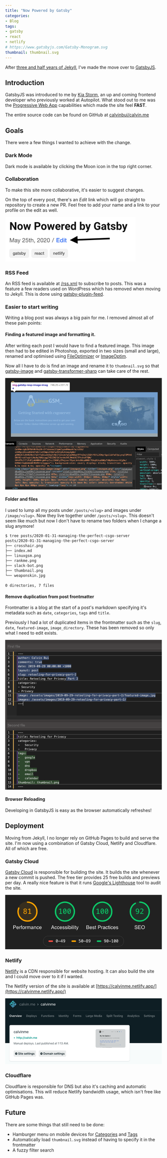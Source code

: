 ```yaml
---
title: "Now Powered by Gatsby"
categories:
- Blog
tags:
- gatsby
- react
- netlify
# https://www.gatsbyjs.com/Gatsby-Monogram.svg
thumbnail: thumbnail.svg
---
```


After [three and half years of Jekyll](/wordpress-to-jekyll), I've made the move over to [GatsbyJS](https://www.gatsbyjs.org/).

<!-- more -->

## Introduction

GatsbyJS was introduced to me by [Kia Storm](https://github.com/kiastorm), an up and coming frontend developer who previously worked at Autopilot. What stood out to me was the [Progressive Web App](https://en.wikipedia.org/wiki/Progressive_web_application) capabilities which made the site feel **FAST**.

The entire source code can be found on GitHub at [calvinbui/calvin.me](https://github.com/calvinbui/calvin.me)

## Goals

There were a few things I wanted to achieve with the change.

### Dark Mode

Dark mode is available by clicking the Moon icon in the top right corner.

### Collaboration

To make this site more collaborative, it's easier to suggest changes.

On the top of every post, there's an _Edit_ link which will go straight to repository to create a new PR. Feel free to add your name and a link to your profile on the edit as well.

![Edit post button](edit-post.png)

### RSS Feed

An RSS feed is available at [/rss.xml](/rss.xml) to subscribe to posts. This was a feature a few readers used on WordPress which has removed when moving to Jekyll. This is done using [gatsby-plugin-feed](https://www.gatsbyjs.org/packages/gatsby-plugin-feed/).

### Easier to start writing

Writing a blog post was always a big pain for me. I removed almost all of these pain points:

#### Finding a featured image and formatting it.

After writing each post I would have to find a featured image. This image then had to be edited in Photoshop, exported in two sizes (small and large), renamed and optimised using [FileOptimizer](https://nikkhokkho.sourceforge.io/static.php?page=FileOptimizer) or [ImageOptim](https://imageoptim.com/mac).

Now all I have to do is find an image and rename it to `thumbnail.svg` so that [gatsby-image](https://www.gatsbyjs.org/packages/gatsby-image/) and [gatsby-transformer-sharp](https://www.gatsbyjs.org/packages/gatsby-transformer-sharp) can take care of the rest.

![images are the right size](image.png)

#### Folder and files

I used to lump all my posts under `/posts/<slug>` and images under `/image/<slug>`. Now they live together under `/posts/<slug>`. This doesn't seem like much but now I don't have to rename two folders when I change a slug anymore!

```shell-session
$ tree posts/2020-01-31-managing-the-perfect-csgo-server
posts/2020-01-31-managing-the-perfect-csgo-server
├── crosshair.png
├── index.md
├── linuxgsm.png
├── rankme.png
├── slack-bot.png
├── thumbnail.png
└── weaponskin.jpg

0 directories, 7 files
```

#### Remove duplication from post frontmatter

Frontmatter is a blog at the start of a post's markdown specifying it's metadata such as `date`, `categories`, `tags` and `title`.

Previously I had a lot of duplicated items in the frontmatter such as the `slug`, `date`, `featured-image`, `image_directory`. These has been removed so only what I need to edit exists.

![difference between frontmatter](frontmatter.png)

#### Browser Reloading

Developing in GatsbyJS is easy as the browser automatically refreshes!

## Deployment

Moving from Jekyll, I no longer rely on GitHub Pages to build and serve the site. I'm now using a combination of Gatsby Cloud, Netlify and Cloudflare. All of which are free.

### Gatsby Cloud

[Gatsby Cloud](https://www.gatsbyjs.com/) is responsible for building the site. It builds the site whenever a new commit is pushed. The free tier provides 25 free builds and previews per day. A really nice feature is that it runs [Google's Lighthouse](https://developers.google.com/web/tools/lighthouse/) tool to audit the site.

![Google Lighthouse Report](lighthouse.png)

### Netlify

[Netlify](https://netlify.com/) is a CDN responsible for website hosting. It can also build the site and I could move over to it if I wanted.

The Netlify version of the site is available at [https://calvinme.netlify.app/](https://calvinme.netlify.app/)

![netlify dashboard](netlify.png)

### Cloudflare

Cloudflare is responsible for DNS but also it's caching and automatic optimisations. This will reduce Netlify bandwidth usage, which isn't free like GitHub Pages was.

## Future

There are some things that still need to be done:

- Hamburger menu on mobile devices for [Categories](/categories/) and [Tags](/tags/)
- Automatically load `thumbnail.svg` instead of having to specify it in the frontmatter
- A fuzzy filter search
